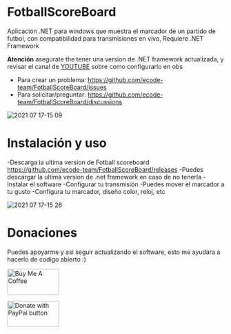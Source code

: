 # FotballScoreBoard
Aplicación .NET para windows que muestra el marcador de un partido de futbol, con compatibilidad para transmisiones en vivo, Requiere .NET Framework

**Atención** asegurate the tener una version de .NET framework actualizada, y revisar el canal de [YOUTUBE](https://www.youtube.com/channel/UCPeqH2OvCx4zOUh-Towxc-Q) sobre como configurarlo en obs

 - Para crear un problema: https://github.com/ecode-team/FotballScoreBoard/issues
 - Para solicitar/preguntar: https://github.com/ecode-team/FotballScoreBoard/discussions

![2021 07 17-15 09](https://user-images.githubusercontent.com/17792863/126048363-123bd3ff-597a-447d-8b7c-0d97ced504f5.png)

# Instalación y uso

-Descarga la ultima version de Fotball scoreboard https://github.com/ecode-team/FotballScoreBoard/releases
-Puedes descargar la ultima version de .net framework en caso de no tenerla
-Instalar el software
-Configurar tu transmisión
-Puedes mover el marcador a tu gusto
-Configura tu marcador, diseño color, reloj, etc 

![2021 07 17-15 26](https://user-images.githubusercontent.com/17792863/126048655-4653afb7-50a3-42be-91fb-641ee1b51ba4.png)

# Donaciones
Puedes apoyarme y asi seguir actualizando el software, esto me ayudara a hacerlo de codigo abierto :)

<a href="https://www.buymeacoffee.com/Soygaro" target="_blank"><img src="https://cdn.buymeacoffee.com/buttons/v2/default-yellow.png" alt="Buy Me A Coffee" style="height: 60px !important;width: 120px !important;" ></a>

<a href="https://www.paypal.com/donate?hosted_button_id=5E495PH8XL686" target="_blank"><img src="https://www.paypalobjects.com/en_US/i/btn/btn_donate_LG.gif" alt="Donate with PayPal button" style="height: 60px !important;width: 120px !important;" ></a>
